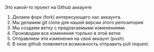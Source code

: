 Это какой-то проект на Github аккаунте


1. Делаем форк (fork) интересующего нас аккаунта.
2. Мы деламем git clone для нашей версии этого репозитория
3. Мы создаем ветку с предлагаемыми изменениями
4. Производим все изменения торлько в этой ветке
5. Отправляем эти изменения на свой аккаунт (push)
6. В окне github появляется возможность отправить pull request.
